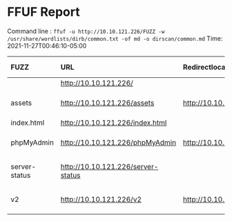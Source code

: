 # FFUF Report

  Command line : `ffuf -u http://10.10.121.226/FUZZ -w /usr/share/wordlists/dirb/common.txt -of md -o dirscan/common.md`
  Time: 2021-11-27T00:46:10-05:00

  | FUZZ | URL | Redirectlocation | Position | Status Code | Content Length | Content Words | Content Lines | Content Type | ResultFile |
  | :- | :-- | :--------------- | :---- | :------- | :---------- | :------------- | :------------ | :--------- | :----------- |
  |  | http://10.10.121.226/ |  | 1 | 200 | 19607 | 2975 | 540 | text/html |  |
  | assets | http://10.10.121.226/assets | http://10.10.121.226/assets/ | 499 | 301 | 315 | 20 | 10 | text/html; charset=iso-8859-1 |  |
  | index.html | http://10.10.121.226/index.html |  | 2020 | 200 | 19607 | 2975 | 540 | text/html |  |
  | phpMyAdmin | http://10.10.121.226/phpMyAdmin | http://10.10.121.226/phpMyAdmin/ | 2955 | 301 | 319 | 20 | 10 | text/html; charset=iso-8859-1 |  |
  | server-status | http://10.10.121.226/server-status |  | 3588 | 403 | 278 | 20 | 10 | text/html; charset=iso-8859-1 |  |
  | v2 | http://10.10.121.226/v2 | http://10.10.121.226/v2/ | 4261 | 301 | 311 | 20 | 10 | text/html; charset=iso-8859-1 |  |
  